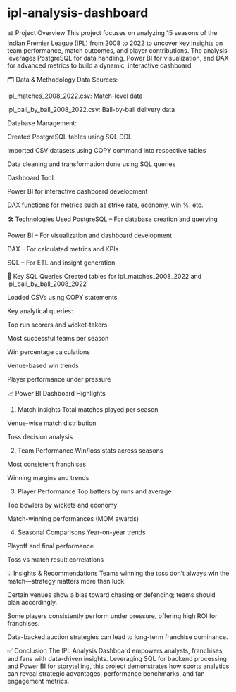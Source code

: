 # ipl-analysis-dashboard
📊 Project Overview
This project focuses on analyzing 15 seasons of the Indian Premier League (IPL) from 2008 to 2022 to uncover key insights on team performance, match outcomes, and player contributions. The analysis leverages PostgreSQL for data handling, Power BI for visualization, and DAX for advanced metrics to build a dynamic, interactive dashboard.

🗂️ Data & Methodology
Data Sources:

ipl_matches_2008_2022.csv: Match-level data

ipl_ball_by_ball_2008_2022.csv: Ball-by-ball delivery data

Database Management:

Created PostgreSQL tables using SQL DDL

Imported CSV datasets using COPY command into respective tables

Data cleaning and transformation done using SQL queries

Dashboard Tool:

Power BI for interactive dashboard development

DAX functions for metrics such as strike rate, economy, win %, etc.

🛠️ Technologies Used
PostgreSQL – For database creation and querying

Power BI – For visualization and dashboard development

DAX – For calculated metrics and KPIs

SQL – For ETL and insight generation

🧠 Key SQL Queries
Created tables for ipl_matches_2008_2022 and ipl_ball_by_ball_2008_2022

Loaded CSVs using COPY statements

Key analytical queries:

Top run scorers and wicket-takers

Most successful teams per season

Win percentage calculations

Venue-based win trends

Player performance under pressure


📈 Power BI Dashboard Highlights
1. Match Insights
Total matches played per season

Venue-wise match distribution

Toss decision analysis

2. Team Performance
Win/loss stats across seasons

Most consistent franchises

Winning margins and trends

3. Player Performance
Top batters by runs and average

Top bowlers by wickets and economy

Match-winning performances (MOM awards)

4. Seasonal Comparisons
Year-on-year trends

Playoff and final performance

Toss vs match result correlations

💡 Insights & Recommendations
Teams winning the toss don’t always win the match—strategy matters more than luck.

Certain venues show a bias toward chasing or defending; teams should plan accordingly.

Some players consistently perform under pressure, offering high ROI for franchises.

Data-backed auction strategies can lead to long-term franchise dominance.

✅ Conclusion
The IPL Analysis Dashboard empowers analysts, franchises, and fans with data-driven insights. Leveraging SQL for backend processing and Power BI for storytelling, this project demonstrates how sports analytics can reveal strategic advantages, performance benchmarks, and fan engagement metrics.

